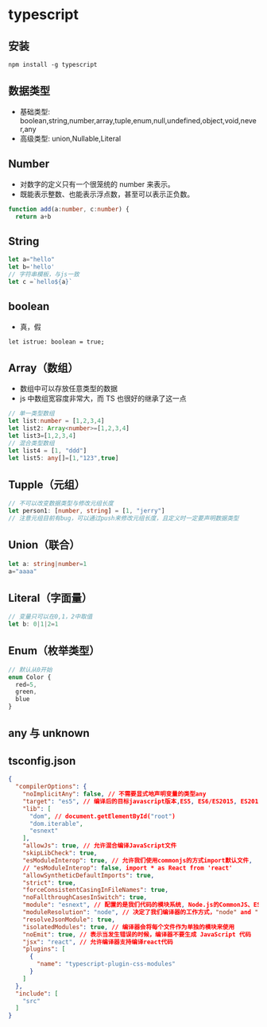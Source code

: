 # typescript

## 安装

```
npm install -g typescript
```

## 数据类型

- 基础类型:
  boolean,string,number,array,tuple,enum,null,undefined,object,void,never,any
- 高级类型: union,Nullable,Literal

## Number

- 对数字的定义只有一个很笼统的 number 来表示。
- 既能表示整数、也能表示浮点数，甚至可以表示正负数。

```TypeScript
function add(a:number, c:number) {
  return a+b
```

## String

```JavaScript
let a="hello"
let b='hello'
// 字符串模板，与js一致
let c =`hello${a}`
```

## boolean

- 真，假

```TS
let istrue: boolean = true;
```

## Array（数组）

- 数组中可以存放任意类型的数据
- js 中数组宽容度非常大，而 TS 也很好的继承了这一点

```TypeScript
// 单一类型数组
let list:number = [1,2,3,4]
let list2: Array<number>=[1,2,3,4]
let list3=[1,2,3,4]
// 混合类型数组
let list4 = [1, "ddd"]
let list5: any[]=[1,"123",true]
```

## Tupple（元组）

```TypeScript
// 不可以改变数据类型与修改元组长度
let person1: [number, string] = [1, "jerry"]
// 注意元组目前有bug，可以通过push来修改元组长度，且定义时一定要声明数据类型
```

## Union（联合）

```TypeScript
let a: string|number=1
a="aaaa"
```

## Literal（字面量）

```TypeScript
// 变量只可以在0,1，2中取值
let b: 0|1|2=1
```

## Enum（枚举类型）

```TypeScript
// 默认从0开始
enum Color {
  red=5,
  green,
  blue
}
```

## any 与 unknown

## tsconfig.json

```JSON
{
  "compilerOptions": {
    "noImplicitAny": false, // 不需要显式地声明变量的类型any
    "target": "es5", // 编译后的目标javascript版本,ES5, ES6/ES2015, ES2016, ES2017, ES2018, ES2019, ES2020, ESNext
    "lib": [
      "dom", // document.getElementById("root")
      "dom.iterable",
      "esnext"
    ],
    "allowJs": true, // 允许混合编译JavaScript文件
    "skipLibCheck": true,
    "esModuleInterop": true, // 允许我们使用commonjs的方式import默认文件,  import React from 'react'
    // "esModuleInterop": false, import * as React from 'react'
    "allowSyntheticDefaultImports": true,
    "strict": true,
    "forceConsistentCasingInFileNames": true,
    "noFallthroughCasesInSwitch": true,
    "module": "esnext", // 配置的是我们代码的模块系统, Node.js的CommonJS、ES6标准的esnext、requirejs的AMD
    "moduleResolution": "node", // 决定了我们编译器的工作方式，"node" and "classic"
    "resolveJsonModule": true,
    "isolatedModules": true, // 编译器会将每个文件作为单独的模块来使用
    "noEmit": true, // 表示当发生错误的时候，编译器不要生成 JavaScript 代码
    "jsx": "react", // 允许编译器支持编译react代码
    "plugins": [
      {
        "name": "typescript-plugin-css-modules"
      }
    ]
  },
  "include": [
    "src"
  ]
}
```
